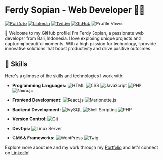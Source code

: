 # Ferdy Sopian - Web Developer 👨‍💻

[![Portfolio](https://img.shields.io/badge/Portfolio-ferdysopian.github.io-ff69b4)](https://ferdysopian.github.io)
[![LinkedIn](https://img.shields.io/badge/LinkedIn-Ferdy%20Sopian-0077b5)](https://www.linkedin.com/in/ferdysopian)
[![Twitter](https://img.shields.io/badge/Twitter-@ferdysopian__-1da1f2)](https://x.com/ferdysopian_)
[![GitHub](https://img.shields.io/github/followers/ferdysopian?label=Follow&style=social)](https://github.com/ferdysopian)
![Profile Views](https://komarev.com/ghpvc/?username=ferdysopian)

👋 Welcome to my GitHub profile! I'm Ferdy Sopian, a passionate web developer from Bali, Indonesia. I love exploring unique projects and capturing beautiful moments. With a high passion for technology, I provide innovative solutions that boost productivity and drive positive outcomes.

## 🔧 Skills

Here's a glimpse of the skills and technologies I work with:

- **Programming Languages:** 
  ![HTML](https://img.shields.io/badge/HTML-ff5722?style=flat-square)
  ![CSS](https://img.shields.io/badge/CSS-2965f1?style=flat-square)
  ![JavaScript](https://img.shields.io/badge/JavaScript-f7df1e?style=flat-square)
  ![PHP](https://img.shields.io/badge/PHP-777bb4?style=flat-square)
  ![Node.js](https://img.shields.io/badge/Node.js-339933?style=flat-square)

- **Frontend Development:** 
  ![React.js](https://img.shields.io/badge/React.js-61dafb?style=flat-square)
  ![Marionette.js](https://img.shields.io/badge/Marionette.js-00bfff?style=flat-square)

- **Backend Development:** 
  ![MySQL](https://img.shields.io/badge/MySQL-4479a1?style=flat-square)
  ![Shell Scripting](https://img.shields.io/badge/Shell%20Scripting-4eaa25?style=flat-square)
  ![PHP](https://img.shields.io/badge/PHP-777bb4?style=flat-square)

- **Version Control:** 
  ![Git](https://img.shields.io/badge/Git-f05032?style=flat-square)

- **DevOps:** 
  ![Linux Server](https://img.shields.io/badge/Linux%20Server-333?style=flat-square)

- **CMS & Frameworks:** 
  ![WordPress](https://img.shields.io/badge/WordPress-21759b?style=flat-square)
  ![Twig](https://img.shields.io/badge/Twig-61e786?style=flat-square)


Explore more about me and my work through my [Portfolio](https://ferdysopian.github.io) and let's connect on [LinkedIn](https://www.linkedin.com/in/ferdysopian)!

